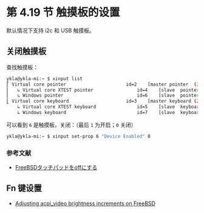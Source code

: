 # 第 4.19 节 触摸板的设置

默认情况下支持 i2c 和 USB 触摸板。

## 关闭触摸板

查找触摸板：

```sh
ykla@ykla-mi:~ $ xinput list
⎡ Virtual core pointer                    	id=2	[master pointer  (3)]
⎜   ↳ Virtual core XTEST pointer              	id=4	[slave  pointer  (2)]
⎜   ↳ Windows pointer                         	id=6	[slave  pointer  (2)]
⎣ Virtual core keyboard                   	id=3	[master keyboard (2)]
    ↳ Virtual core XTEST keyboard             	id=5	[slave  keyboard (3)]
    ↳ Windows keyboard                        	id=7	[slave  keyboard (3)]
```

可以看到 `6` 是触摸板，关闭：（最后 `1` 为开启；`0` 关闭）

```sh
ykla@ykla-mi:~ $ xinput set-prop 6 "Device Enabled" 0
```

### 参考文献

- [FreeBSDタッチパッドをoffにする](https://qiita.com/fygar256/items/35100d43b096470631d6)

## Fn 键设置


- [Adjusting acpi_video brightness increments on FreeBSD](https://www.davidschlachter.com/misc/freebsd-acpi_video-thinkpad-display-brightness)
